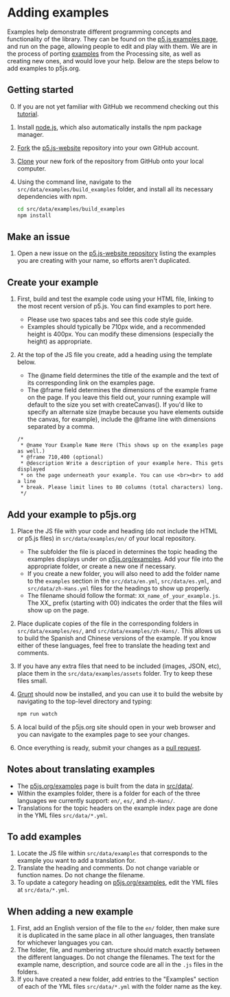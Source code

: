 # Adding examples

Examples help demonstrate different programming concepts and functionality of the library. They can be found on the [p5.js examples page](http://p5js.org/examples/), and run on the page, allowing people to edit and play with them. We are in the process of porting [examples](https://processing.org/examples/) from the Processing site, as well as creating new ones, and would love your help. Below are the steps below to add examples to p5js.org.

## Getting started

0. If you are not yet familiar with GitHub we recommend checking out this [tutorial](https://guides.github.com/activities/hello-world/).
1. Install [node.js](https://nodejs.org/en/), which also automatically installs the npm package manager.
2. [Fork](https://help.github.com/articles/fork-a-repo/) the [p5.js-website](https://github.com/processing/p5.js-website) repository into your own GitHub account.
3. [Clone](https://help.github.com/articles/cloning-a-repository/) your new fork of the repository from GitHub onto your local computer.
4. Using the command line, navigate to the `src/data/examples/build_examples` folder, and install all its necessary dependencies with npm.

   ```bash
   cd src/data/examples/build_examples
   npm install
   ```

## Make an issue
1. Open a new issue on the [p5.js-website repository](https://github.com/processing/p5.js-website/issues) listing the examples you are creating with your name, so efforts aren't duplicated.

## Create your example

1. First, build and test the example code using your HTML file, linking to the most recent version of p5.js. You can find examples to port here.

   - Please use two spaces tabs and see this code style guide.
   - Examples should typically be 710px wide, and a recommended height is 400px. You can modify these dimensions (especially the height) as appropriate.

2. At the top of the JS file you create, add a heading using the template below.

   - The @name field determines the title of the example and the text of its corresponding link on the examples page.
   - The @frame field determines the dimensions of the example frame on the page. If you leave this field out, your running example will default to the size you set with createCanvas(). If you'd like to specify an alternate size (maybe because you have elements outside the canvas, for example), include the @frame line with dimensions separated by a comma.

   ```jsdoc
   /*
    * @name Your Example Name Here (This shows up on the examples page as well.)
    * @frame 710,400 (optional)
    * @description Write a description of your example here. This gets displayed
    * on the page underneath your example. You can use <br><br> to add a line
    * break. Please limit lines to 80 columns (total characters) long.
    */
   ```

## Add your example to p5js.org

1. Place the JS file with your code and heading (do not include the HTML or p5.js files) in `src/data/examples/en/` of your local repository.

   - The subfolder the file is placed in determines the topic heading the examples displays under on [p5js.org/examples](https://p5js.org/examples/). Add your file into the appropriate folder, or create a new one if necessary.
   - If you create a new folder, you will also need to add the folder name to the `examples` section in the `src/data/en.yml`, `src/data/es.yml`, and `src/data/zh-Hans.yml` files for the headings to show up properly.
   - The filename should follow the format: `XX_name_of_your_example.js`. The XX\_ prefix (starting with 00) indicates the order that the files will show up on the page.

2. Place duplicate copies of the file in the corresponding folders in `src/data/examples/es/`, and `src/data/examples/zh-Hans/`. This allows us to build the Spanish and Chinese versions of the example. If you know either of these languages, feel free to translate the heading text and comments.

3. If you have any extra files that need to be included (images, JSON, etc), place them in the `src/data/examples/assets` folder. Try to keep these files small.

4. [Grunt](https://gruntjs.com/) should now be installed, and you can use it to build the website by navigating to the top-level directory and typing:

   ```bash
   npm run watch
   ```

5. A local build of the p5js.org site should open in your web browser and you can navigate to the examples page to see your changes.

6. Once everything is ready, submit your changes as a [pull request](https://help.github.com/articles/creating-a-pull-request/).

## Notes about translating examples

- The [p5js.org/examples](https://p5js.org/examples/) page is built from the data in [src/data/](https://github.com/processing/p5.js-website/tree/master/src/data).
- Within the examples folder, there is a folder for each of the three languages we currently support: `en/`, `es/`, and `zh-Hans/`.
- Translations for the topic headers on the example index page are done in the YML files `src/data/*.yml`.

## To add examples

1. Locate the JS file within `src/data/examples` that corresponds to the example you want to add a translation for.
2. Translate the heading and comments. Do not change variable or function names. Do not change the filename.
3. To update a category heading on [p5js.org/examples](https://p5js.org/examples/), edit the YML files at `src/data/*.yml`.

## When adding a new example

1. First, add an English version of the file to the `en/` folder, then make sure it is duplicated in the same place in all other languages, then translate for whichever languages you can.
2. The folder, file, and numbering structure should match exactly between the different languages. Do not change the filenames. The text for the example name, description, and source code are all in the `.js` files in the folders.
3. If you have created a new folder, add entries to the "Examples" section of each of the YML files `src/data/*.yml` with the folder name as the key.
